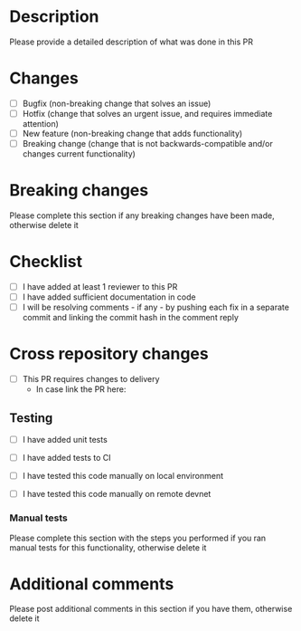 # Description

Please provide a detailed description of what was done in this PR

# Changes

- [ ] Bugfix (non-breaking change that solves an issue)
- [ ] Hotfix (change that solves an urgent issue, and requires immediate attention)
- [ ] New feature (non-breaking change that adds functionality)
- [ ] Breaking change (change that is not backwards-compatible and/or changes current functionality)

# Breaking changes

Please complete this section if any breaking changes have been made, otherwise delete it

# Checklist

- [ ] I have added at least 1 reviewer to this PR
- [ ] I have added sufficient documentation in code
- [ ] I will be resolving comments - if any - by pushing each fix in a separate commit and linking the commit hash in the comment reply

# Cross repository changes

- [ ] This PR requires changes to delivery
    - In case link the PR here:


## Testing

- [ ] I have added unit tests
- [ ] I have added tests to CI
- [ ] I have tested this code manually on local environment
- [ ] I have tested this code manually on remote devnet 


### Manual tests

Please complete this section with the steps you performed if you ran manual tests for this functionality, otherwise delete it

# Additional comments

Please post additional comments in this section if you have them, otherwise delete it